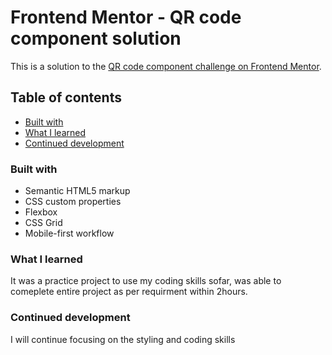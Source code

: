 # Frontend Mentor - QR code component solution

This is a solution to the [QR code component challenge on Frontend Mentor](https://www.frontendmentor.io/challenges/qr-code-component-iux_sIO_H). 

## Table of contents


 - [Built with](#built-with)
 - [What I learned](#what-i-learned)
 - [Continued development](#continued-development)
 



### Built with

- Semantic HTML5 markup
- CSS custom properties
- Flexbox
- CSS Grid
- Mobile-first workflow



### What I learned

It was a practice project to use my coding skills sofar, was able to comeplete entire project as per requirment within 2hours. 



### Continued development

I will continue focusing on the styling and coding skills 

